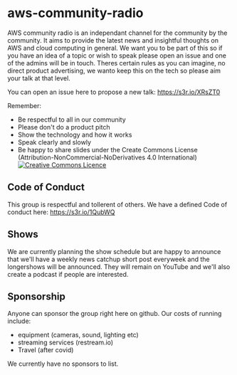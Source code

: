 # aws-community-radio
AWS community radio is an independant channel for the community by the community. It aims to provide the latest news and insightful thoughts on AWS and cloud computing in general. We want you to be part of this so if you have an idea of a topic or wish to speak please open an issue and one of the admins will be in touch. Theres certain rules as you can imagine, no direct product advertising, we wanto keep this on the tech so please aim your talk at that level.

You can open an issue here to propose a new talk: https://s3r.io/XRsZT0

Remember:
- Be respectful to all in our community
- Please don't do a product pitch
- Show the technology and how it works
- Speak clearly and slowly
- Be happy to share slides under the Create Commons License (Attribution-NonCommercial-NoDerivatives 4.0 International) <a rel="license" href="http://creativecommons.org/licenses/by-nc-nd/4.0/"><img alt="Creative Commons Licence" style="border-width:0" src="https://i.creativecommons.org/l/by-nc-nd/4.0/88x31.png" /></a>

## Code of Conduct
This group is respectful and tollerent of others. We have a defined Code of conduct here: https://s3r.io/1QubWQ

## Shows
We are currently planning the show schedule but are happy to announce that we'll have a weekly news catchup short post everyweek and the longershows will be announced. They will remain on YouTube and we'll also create a podcast if people are interested.

## Sponsorship
Anyone can sponsor the group right here on github. Our costs of running include:

- equipment (cameras, sound, lighting etc)
- streaming services (restream.io)
- Travel (after covid)

We currently have no sponsors to list.
